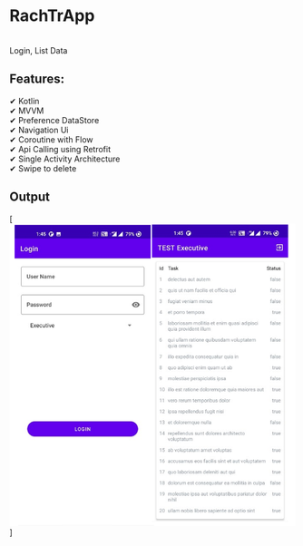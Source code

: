 <h1>RachTrApp</h1><br> 
Login, List Data

<h2>Features:</h2>
✔ Kotlin<br>
✔ MVVM<br>
✔ Preference DataStore<br>
✔ Navigation Ui<br>
✔ Coroutine with Flow<br>
✔ Api Calling using Retrofit<br>
✔ Single Activity Architecture<br>
✔ Swipe to delete<br>

## Output

[<img src="https://raw.githubusercontent.com/1211amarsingh/RachTr/master/doc/screenshot.png" />]
